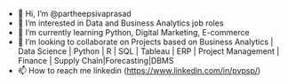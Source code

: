 - 👋 Hi, I’m @partheepsivaprasad
- 👀 I’m interested in Data and Business Analytics job roles
- 🌱 I’m currently learning Python, Digital Marketing, E-commerce
- 💞️ I’m looking to collaborate on Projects based on Business Analytics | Data Science | Python | R | SQL | Tableau | ERP | Project Management | Finance | Supply Chain|Forecasting|DBMS
- 📫 How to reach me linkedin (https://www.linkedin.com/in/pvpsp/)

<!---
partheepsivaprasad/partheepsivaprasad is a ✨ special ✨ repository because its `README.md` (this file) appears on your GitHub profile.
You can click the Preview link to take a look at your changes.
--->
